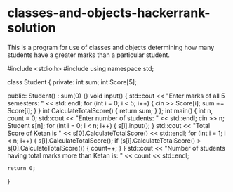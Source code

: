 # classes-and-objects-hackerrank-solution
This is a program for use of classes and objects determining how many students have a greater marks than a particular student.


#include <stdio.h>
#include <iostream>
using namespace std;

class Student
{
private:
    int sum;
    int Score[5];

public:
    Student() : sum(0) {}
    void input()
    {
        std::cout << "Enter marks of all 5 semesters: " << std::endl;
        for (int i = 0; i < 5; i++)
        {
            cin >> Score[i];
            sum += Score[i];
        }
    }
    int CalculateTotalScore()
    {
        return sum;
    }
};
int main()
{
    int n, count = 0;
    std::cout << "Enter number of students: " << std::endl;
    cin >> n;
    Student s[n];
    for (int i = 0; i < n; i++)
    {
        s[i].input();
    }
    std::cout << "Total Score of Ketan is " << s[0].CalculateTotalScore() << std::endl;
    for (int i = 1; i < n; i++)
    {
        s[i].CalculateTotalScore();
        if (s[i].CalculateTotalScore() > s[0].CalculateTotalScore())
        {
            count++;
        }
    }
    std::cout << "Number of students having total marks more than Ketan is: " << count << std::endl;

    return 0;
}
